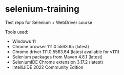 # selenium-training
Test repo for Selenium + WebDriver course

Tools used:
  - Windows 11
  - Chrome browser 111.0.5563.65 (latest)
  - Chrome driver 111.0.5563.64 (latest available for v111)
  - Selenium packages from Maven 4.8.1 (latest)
  - SeleniumIDE Chrome extension 3.17.2 (latest)
  - IntelliJIDE 2022 Community Edition
  
